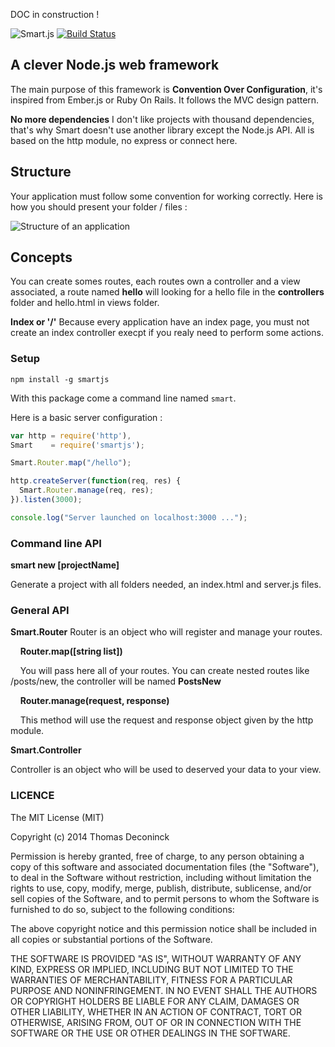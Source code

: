 DOC in construction !

![Smart.js](https://github.com/DCKT/Smart.js/blob/master/doc/logo.png)
[![Build Status](https://travis-ci.org/DCKT/Smart.js.svg)](https://travis-ci.org/DCKT/Smart.js)
## A clever Node.js web framework

The main purpose of this framework is **Convention Over Configuration**, it's inspired from Ember.js or Ruby On Rails. It follows the
MVC design pattern.

**No more dependencies**
I don't like projects with thousand dependencies, that's why Smart doesn't use another library except the Node.js API.
All is based on the http module, no express or connect here.

## Structure
Your application must follow some convention for working correctly. Here is how you should present your folder / files :

![Structure of an application](https://github.com/DCKT/Smart.js/blob/master/doc/structure.png)

## Concepts
You can create somes routes, each routes own a controller and a view associated, a route named __hello__ will looking for a hello file in
the **controllers** folder and hello.html in views folder.

**Index or '/'**
Because every application have an index page, you must not create an index controller execpt if you realy need to perform some actions.


### Setup
`npm install -g smartjs`

With this package come a command line named `smart`.

Here is a basic server configuration :
```javascript
var http = require('http'),
Smart    = require('smartjs');

Smart.Router.map("/hello");

http.createServer(function(req, res) {
  Smart.Router.manage(req, res);
}).listen(3000);

console.log("Server launched on localhost:3000 ...");
```

### Command line API

**smart new [projectName]**

Generate a project with all folders needed, an index.html and server.js files.


### General API

**Smart.Router**
Router is an object who will register and manage your routes.

&nbsp;&nbsp;&nbsp;&nbsp;**Router.map([string list])**
  
&nbsp;&nbsp;&nbsp;&nbsp;You will pass here all of your routes. You can create nested routes like /posts/new, the controller will be named **PostsNew**

&nbsp;&nbsp;&nbsp;&nbsp;**Router.manage(request, response)**

&nbsp;&nbsp;&nbsp;&nbsp;This method will use the request and response object given by the http module.

**Smart.Controller**

Controller is an object who will be used to deserved your data to your view.


### LICENCE
The MIT License (MIT)

Copyright (c) 2014 Thomas Deconinck

Permission is hereby granted, free of charge, to any person obtaining a copy
of this software and associated documentation files (the "Software"), to deal
in the Software without restriction, including without limitation the rights
to use, copy, modify, merge, publish, distribute, sublicense, and/or sell
copies of the Software, and to permit persons to whom the Software is
furnished to do so, subject to the following conditions:

The above copyright notice and this permission notice shall be included in all
copies or substantial portions of the Software.

THE SOFTWARE IS PROVIDED "AS IS", WITHOUT WARRANTY OF ANY KIND, EXPRESS OR
IMPLIED, INCLUDING BUT NOT LIMITED TO THE WARRANTIES OF MERCHANTABILITY,
FITNESS FOR A PARTICULAR PURPOSE AND NONINFRINGEMENT. IN NO EVENT SHALL THE
AUTHORS OR COPYRIGHT HOLDERS BE LIABLE FOR ANY CLAIM, DAMAGES OR OTHER
LIABILITY, WHETHER IN AN ACTION OF CONTRACT, TORT OR OTHERWISE, ARISING FROM,
OUT OF OR IN CONNECTION WITH THE SOFTWARE OR THE USE OR OTHER DEALINGS IN THE
SOFTWARE.
